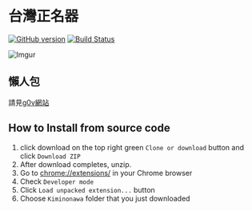 # 台灣正名器
[![GitHub version](https://badge.fury.io/gh/acsalu%2FKiminonawa.svg)](https://badge.fury.io/gh/acsalu%2FKiminonawa)
[![Build Status](https://travis-ci.org/acsalu/Kiminonawa.svg?branch=master)](https://travis-ci.org/acsalu/Kiminonawa)

![Imgur](http://i.imgur.com/ChFZYtC.jpg)

## 懶人包
請見[g0v網站](https://g0v.hackpad.com/vPut9gWRsWH)

## How to Install from source code
1. click download on the top right green `Clone or download` button and click `Download ZIP`
2. After download completes, unzip.
3. Go to [chrome://extensions/]([chrome://extensions/]) in your Chrome browser
4. Check `Developer mode`
5. Click `Load unpacked extension...` button
6. Choose `Kiminonawa` folder that you just downloaded
